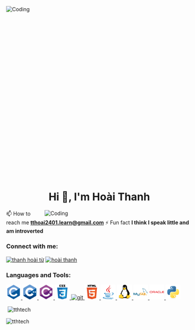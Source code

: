 <img align="right" alt="Coding" width="100%" height="500px" src="https://camo.githubusercontent.com/daea1efa64b64da082d4d0bc7aabe11a85008966274f8e557cdfa59baaa89825/68747470733a2f2f692e70696e696d672e636f6d2f6f726967696e616c732f63362f33632f61652f63363363616531333434373636663134643964313834653561616665643036352e676966">
<h1 align="center">Hi 👋, I'm Hoài Thanh</h1>
<img align="right" alt="Coding" width="400" src="https://64.media.tumblr.com/9c4931ab91fe2610bea99253b8c066c7/tumblr_pfx63q5Yxf1umxa8y_500.gifv">


  📫 How to reach me **tthoai2401.learn@gmail.com**
        ⚡ Fun fact **I think I speak little and am introverted**

<h3 align="left">Connect with me:</h3>
<p align="left">
<a href="https://www.youtube.com/watch?v=J0B6BsJSf-0" target="blank"><img align="center" src="https://raw.githubusercontent.com/rahuldkjain/github-profile-readme-generator/master/src/images/icons/Social/linked-in-alt.svg" alt="thanh hoài từ" height="30" width="40" /></a>
<a href="https://www.youtube.com/watch?v=J0B6BsJSf-0" target="blank"><img align="center" src="https://raw.githubusercontent.com/rahuldkjain/github-profile-readme-generator/master/src/images/icons/Social/facebook.svg" alt="hoài thanh" height="30" width="40" /></a>
</p>

<h3 align="left">Languages and Tools:</h3>
<p align="left"> <a href="https://www.cprogramming.com/" target="_blank" rel="noreferrer"> <img src="https://raw.githubusercontent.com/devicons/devicon/master/icons/c/c-original.svg" alt="c" width="40" height="40"/> </a> <a href="https://www.w3schools.com/cpp/" target="_blank" rel="noreferrer"> <img src="https://raw.githubusercontent.com/devicons/devicon/master/icons/cplusplus/cplusplus-original.svg" alt="cplusplus" width="40" height="40"/> </a> <a href="https://www.w3schools.com/cs/" target="_blank" rel="noreferrer"> <img src="https://raw.githubusercontent.com/devicons/devicon/master/icons/csharp/csharp-original.svg" alt="csharp" width="40" height="40"/> </a> <a href="https://www.w3schools.com/css/" target="_blank" rel="noreferrer"> <img src="https://raw.githubusercontent.com/devicons/devicon/master/icons/css3/css3-original-wordmark.svg" alt="css3" width="40" height="40"/> </a> <a href="https://git-scm.com/" target="_blank" rel="noreferrer"> <img src="https://www.vectorlogo.zone/logos/git-scm/git-scm-icon.svg" alt="git" width="40" height="40"/> </a> <a href="https://www.w3.org/html/" target="_blank" rel="noreferrer"> <img src="https://raw.githubusercontent.com/devicons/devicon/master/icons/html5/html5-original-wordmark.svg" alt="html5" width="40" height="40"/> </a> <a href="https://www.java.com" target="_blank" rel="noreferrer"> <img src="https://raw.githubusercontent.com/devicons/devicon/master/icons/java/java-original.svg" alt="java" width="40" height="40"/> </a> <a href="https://www.linux.org/" target="_blank" rel="noreferrer"> <img src="https://raw.githubusercontent.com/devicons/devicon/master/icons/linux/linux-original.svg" alt="linux" width="40" height="40"/> </a> <a href="https://www.mysql.com/" target="_blank" rel="noreferrer"> <img src="https://raw.githubusercontent.com/devicons/devicon/master/icons/mysql/mysql-original-wordmark.svg" alt="mysql" width="40" height="40"/> </a> <a href="https://www.oracle.com/" target="_blank" rel="noreferrer"> <img src="https://raw.githubusercontent.com/devicons/devicon/master/icons/oracle/oracle-original.svg" alt="oracle" width="40" height="40"/> </a> <a href="https://www.python.org" target="_blank" rel="noreferrer"> <img src="https://raw.githubusercontent.com/devicons/devicon/master/icons/python/python-original.svg" alt="python" width="40" height="40"/> </a> </p>

<p>&nbsp;<img align="center" src="https://github-readme-stats.vercel.app/api?username=tthtech&show_icons=true&locale=en" alt="tthtech" /></p>

<p><img align="center" src="https://github-readme-streak-stats.herokuapp.com/?user=tthtech&" alt="tthtech" /></p>
